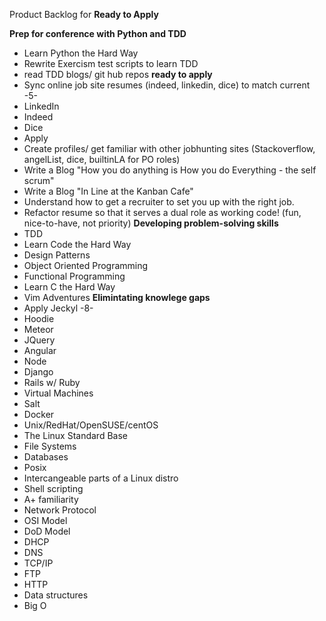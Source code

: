 Product Backlog for __Ready to Apply__






__Prep for conference with Python and TDD__
- Learn Python the Hard Way
- Rewrite Exercism test scripts to learn TDD
- read TDD blogs/ git hub repos
__ready to apply__
- Sync online job site resumes (indeed, linkedin, dice) to match current -5-
 - LinkedIn
 - Indeed
 - Dice
- Apply
- Create profiles/ get familiar with other jobhunting sites (Stackoverflow, angelList, dice, builtinLA for PO roles)
- Write a Blog "How you do anything is How you do Everything - the self scrum"
- Write a Blog "In Line at the Kanban Cafe"
- Understand how to get a recruiter to set you up with the right job.
- Refactor resume so that it serves a dual role as working code! (fun, nice-to-have, not priority)
__Developing problem-solving skills__
- TDD
- Learn Code the Hard Way
- Design Patterns
- Object Oriented Programming
- Functional Programming
- Learn C the Hard Way
- Vim Adventures
__Elimintating knowlege gaps__
- Apply Jeckyl -8-
- Hoodie
- Meteor
- JQuery
- Angular
- Node
- Django
- Rails w/ Ruby
- Virtual Machines
- Salt
- Docker
- Unix/RedHat/OpenSUSE/centOS
 - The Linux Standard Base
 - File Systems
 - Databases
 - Posix
 - Intercangeable parts of a Linux distro
 - Shell scripting
- A+ familiarity
- Network Protocol
 - OSI Model
 - DoD Model
 - DHCP
 - DNS
 - TCP/IP
 - FTP
 - HTTP
- Data structures
- Big O
